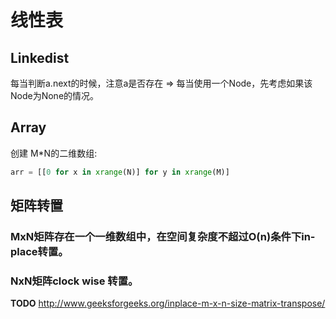 # 线性表

## Linkedist
每当判断a.next的时候，注意a是否存在 => 每当使用一个Node，先考虑如果该Node为None的情况。

## Array
创建 M*N的二维数组:
``` python
arr = [[0 for x in xrange(N)] for y in xrange(M)]
```

## 矩阵转置
### MxN矩阵存在一个一维数组中，在空间复杂度不超过O(n)条件下in-place转置。
### NxN矩阵clock wise 转置。
**TODO**  http://www.geeksforgeeks.org/inplace-m-x-n-size-matrix-transpose/
